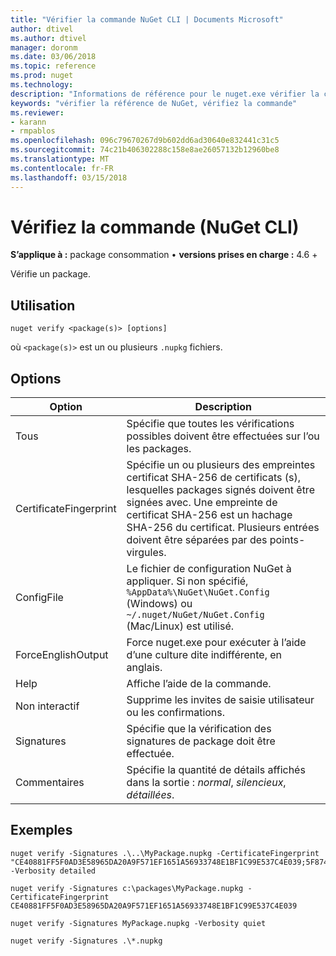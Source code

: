 ```yaml
---
title: "Vérifier la commande NuGet CLI | Documents Microsoft"
author: dtivel
ms.author: dtivel
manager: doronm
ms.date: 03/06/2018
ms.topic: reference
ms.prod: nuget
ms.technology: 
description: "Informations de référence pour le nuget.exe vérifier la commande"
keywords: "vérifier la référence de NuGet, vérifiez la commande"
ms.reviewer:
- karann
- rmpablos
ms.openlocfilehash: 096c79670267d9b602dd6ad30640e832441c31c5
ms.sourcegitcommit: 74c21b406302288c158e8ae26057132b12960be8
ms.translationtype: MT
ms.contentlocale: fr-FR
ms.lasthandoff: 03/15/2018
---
```

# <a name="verify-command-nuget-cli"></a>Vérifiez la commande (NuGet CLI)

**S’applique à :** package consommation &bullet; **versions prises en charge :** 4.6 +

Vérifie un package.

## <a name="usage"></a>Utilisation

```cli
nuget verify <package(s)> [options]
```

où `<package(s)>` est un ou plusieurs `.nupkg` fichiers.

## <a name="options"></a>Options

| Option | Description |
| --- | --- |
| Tous | Spécifie que toutes les vérifications possibles doivent être effectuées sur l’ou les packages. |
| CertificateFingerprint | Spécifie un ou plusieurs des empreintes certificat SHA-256 de certificats (s), lesquelles packages signés doivent être signées avec. Une empreinte de certificat SHA-256 est un hachage SHA-256 du certificat. Plusieurs entrées doivent être séparées par des points-virgules. |
| ConfigFile | Le fichier de configuration NuGet à appliquer. Si non spécifié, `%AppData%\NuGet\NuGet.Config` (Windows) ou `~/.nuget/NuGet/NuGet.Config` (Mac/Linux) est utilisé.|
| ForceEnglishOutput | Force nuget.exe pour exécuter à l’aide d’une culture dite indifférente, en anglais. |
| Help | Affiche l’aide de la commande. |
| Non interactif | Supprime les invites de saisie utilisateur ou les confirmations. |
| Signatures | Spécifie que la vérification des signatures de package doit être effectuée. |
| Commentaires | Spécifie la quantité de détails affichés dans la sortie : *normal*, *silencieux*, *détaillées*. |

## <a name="examples"></a>Exemples

```cli
nuget verify -Signatures .\..\MyPackage.nupkg -CertificateFingerprint "CE40881FF5F0AD3E58965DA20A9F571EF1651A56933748E1BF1C99E537C4E039;5F874AAF47BCB268A19357364E7FBB09D6BF9E8A93E1229909AC5CAC865802E2" -Verbosity detailed

nuget verify -Signatures c:\packages\MyPackage.nupkg -CertificateFingerprint CE40881FF5F0AD3E58965DA20A9F571EF1651A56933748E1BF1C99E537C4E039

nuget verify -Signatures MyPackage.nupkg -Verbosity quiet

nuget verify -Signatures .\*.nupkg
```